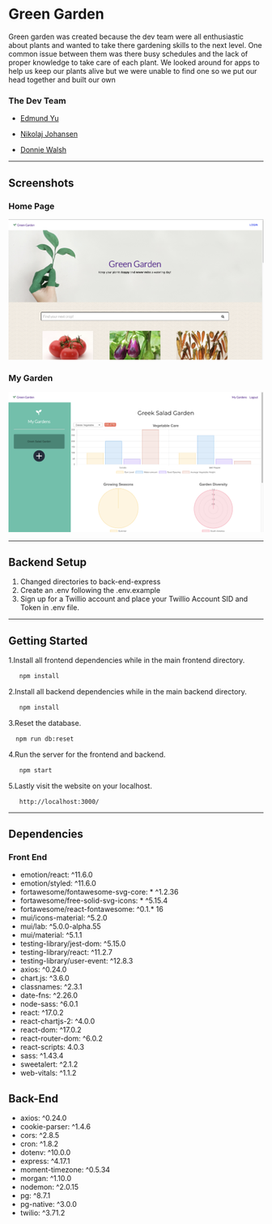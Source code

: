 # Green Garden

Green garden was created because the dev team were all enthusiastic about plants and wanted to take there gardening skills to the next level. One common issue between them was there busy schedules and the lack of proper knowledge to take care of each plant. We looked around for apps to help us keep our plants alive but we were unable to find one so we put our head together and built our own

### The Dev Team

- [Edmund Yu](https://github.com/Nolelle)

- [Nikolaj Johansen](https://github.com/nikolajjuuel)

- [Donnie Walsh](https://github.com/WigglyDonnie)

---

## Screenshots

### Home Page

!["Home Page"](https://github.com/Nolelle/green-garden/blob/update-readme/docs/home%20page.png?raw=true)

### My Garden

!["My Garden"](https://github.com/Nolelle/green-garden/blob/update-readme/docs/dashboard.png?raw=true)

---

## Backend Setup

1. Changed directories to back-end-express
2. Create an .env following the .env.example
3. Sign up for a Twillio account and place your Twillio Account SID and Token in .env file.

---

## Getting Started

1.Install all frontend dependencies while in the main frontend directory.

```bash
   npm install
```

2.Install all backend dependencies while in the main backend directory.

```bash
   npm install
```

3.Reset the database.

```bash
  npm run db:reset
```

4.Run the server for the frontend and backend.

```bash
   npm start
```

5.Lastly visit the website on your localhost.

```
   http://localhost:3000/
```

---

## Dependencies

### Front End

- emotion/react: ^11.6.0
- emotion/styled: ^11.6.0
- fortawesome/fontawesome-svg-core: \* ^1.2.36
- fortawesome/free-solid-svg-icons: \* ^5.15.4
- fortawesome/react-fontawesome: ^0.1.\* 16
- mui/icons-material: ^5.2.0
- mui/lab: ^5.0.0-alpha.55
- mui/material: ^5.1.1
- testing-library/jest-dom: ^5.15.0
- testing-library/react: ^11.2.7
- testing-library/user-event: ^12.8.3
- axios: ^0.24.0
- chart.js: ^3.6.0
- classnames: ^2.3.1
- date-fns: ^2.26.0
- node-sass: ^6.0.1
- react: ^17.0.2
- react-chartjs-2: ^4.0.0
- react-dom: ^17.0.2
- react-router-dom: ^6.0.2
- react-scripts: 4.0.3
- sass: ^1.43.4
- sweetalert: ^2.1.2
- web-vitals: ^1.1.2

## Back-End

- axios: ^0.24.0
- cookie-parser: ^1.4.6
- cors: ^2.8.5
- cron: ^1.8.2
- dotenv: ^10.0.0
- express: ^4.17.1
- moment-timezone: ^0.5.34
- morgan: ^1.10.0
- nodemon: ^2.0.15
- pg: ^8.7.1
- pg-native: ^3.0.0
- twilio: ^3.71.2
